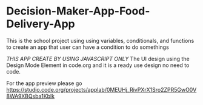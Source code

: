 # Decision-Maker-App-Food-Delivery-App
This is the school project using using variables, conditionals, and functions to create an app that user can have a condition to do somethings

*THIS APP CREATE BY USING JAVASCRIPT ONLY*
The UI design using the Design Mode Element in code.org and it is a ready use design no need to code.

For the app preview please go
https://studio.code.org/projects/applab/0MEUHj_RivPXrX1Sro2ZPR5GwO0V8WA9XBQsba1Kblk
